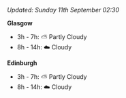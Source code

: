 *Updated: Sunday 11th September 02:30*

**Glasgow**

* 3h - 7h: :partly_sunny: Partly Cloudy
* 8h - 14h: :cloud: Cloudy

**Edinburgh**

* 3h - 7h: :partly_sunny: Partly Cloudy
* 8h - 14h: :cloud: Cloudy
